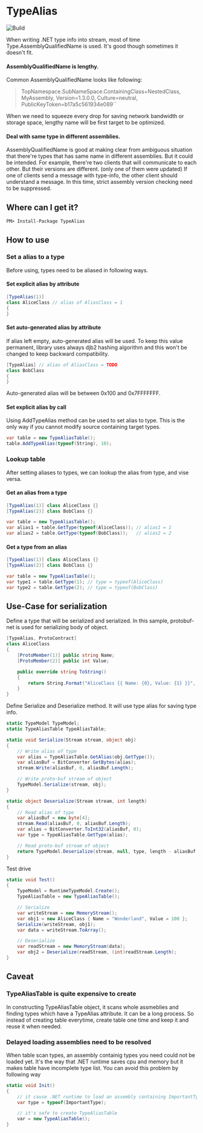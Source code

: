 # TypeAlias

![Build](https://api.travis-ci.org/SaladbowlCreative/TypeAlias.svg?branch=master)

When writing .NET type info into stream, most of time Type.AssemblyQualifiedName is used.
It's good though sometimes it doesn't fit.

#### AssemblyQualifiedName is lengthy.
 
Common AssemblyQualifiedName looks like following:

> TopNamespace.SubNameSpace.ContainingClass+NestedClass, MyAssembly, Version=1.3.0.0, Culture=neutral, PublicKeyToken=b17a5c561934e089``

When we need to squeeze every drop for saving network bandwidth or storage space, lengthy name will be first target to be optimized.

#### Deal with same type in different assemblies.

AssemblyQualifiedName is good at making clear from ambiguous situation that there're types that has same name in different assemblies.
But it could be intended. For example, there're two clients that will communicate to each other. But their versions are different. (only one of them were updated)
If one of clients send a message with type-info, the other client should understand a message. In this time, strict assembly version checking need to be suppressed.

## Where can I get it?

```
PM> Install-Package TypeAlias
```

## How to use

### Set a alias to a type

Before using, types need to be aliased in following ways.

#### Set explicit alias by attribute

```csharp
[TypeAlias(1)]
class AliceClass // alias of AliasClass = 1
{
}
```

#### Set auto-generated alias by attribute

If alias left empty, auto-generated alias will be used.
To keep this value permanent, library uses always djb2 hashing algorithm and 
this won't be changed to keep backward compatibility.

```csharp
[TypeAlias] // alias of AliasClass = TODO
class BobClass
{
}
```

Auto-generated alias will be between 0x100 and 0x7FFFFFFF.

#### Set explicit alias by call

Using AddTypeAlias method can be used to set alias to type.
This is the only way if you cannot modify source containing target types.

```csharp
var table = new TypeAliasTable();
table.AddTypeAlias(typeof(String), 10);
```

### Lookup table

After setting aliases to types, we can lookup the alias from type, and vise versa.

#### Get an alias from a type

```csharp
[TypeAlias(1)] class AliceClass {}
[TypeAlias(2)] class BobClass {}

var table = new TypeAliasTable();
var alias1 = table.GetType(typeof(AliceClass)); // alias1 = 1
var alias2 = table.GetType(typeof(BobClass));   // alias2 = 2
```

#### Get a type from an alias

```csharp
[TypeAlias(1)] class AliceClass {}
[TypeAlias(2)] class BobClass {}

var table = new TypeAliasTable();
var type1 = table.GetType(1); // type = typeof(AliceClass)
var type2 = table.GetType(2); // type = typeof(BobClass)
```

## Use-Case for serialization

Define a type that will be serialized and serialized.
In this sample, protobuf-net is used for serializing body of object.

```csharp
[TypeAlias, ProtoContract]
class AliceClass
{
    [ProtoMember(1)] public string Name;
    [ProtoMember(2)] public int Value;

    public override string ToString()
    {
        return String.Format("AliceClass {{ Name: {0}, Value: {1} }}", Name, Value);
    }
}
```

Define Serialize and Deserialize method. It will use type alias for saving type info.

```csharp
static TypeModel TypeModel;
static TypeAliasTable TypeAliasTable;

static void Serialize(Stream stream, object obj)
{
    // Write alias of type
    var alias = TypeAliasTable.GetAlias(obj.GetType());
    var aliasBuf = BitConverter.GetBytes(alias);
    stream.Write(aliasBuf, 0, aliasBuf.Length);

    // Write proto-buf stream of object
    TypeModel.Serialize(stream, obj);
}

static object Deserialize(Stream stream, int length)
{
    // Read alias of type
    var aliasBuf = new byte[4];
    stream.Read(aliasBuf, 0, aliasBuf.Length);
    var alias = BitConverter.ToInt32(aliasBuf, 0);
    var type = TypeAliasTable.GetType(alias);

    // Read proto-buf stream of object
    return TypeModel.Deserialize(stream, null, type, length - aliasBuf.Length);
}
```

Test drive

```csharp
static void Test()
{
    TypeModel = RuntimeTypeModel.Create();
    TypeAliasTable = new TypeAliasTable();

    // Serialize
    var writeStream = new MemoryStream();
    var obj1 = new AliceClass { Name = "Wonderland", Value = 100 };
    Serialize(writeStream, obj1);
    var data = writeStream.ToArray();

    // Deserialize
    var readStream = new MemoryStream(data);
    var obj2 = Deserialize(readStream, (int)readStream.Length);
}
```

## Caveat

### TypeAliasTable is quite expensive to create

In constructing TypeAliasTable object, it scans whole assmeblies and finding types which have a TypeAlias attribute.
It can be a long process. So instead of creating table everytime, create table one time and keep it and reuse it when needed.

### Delayed loading assemblies need to be resolved

When table scan types, an assembly containig types you need could not be loaded yet.
It's the way that .NET runtime saves cpu and memory but it makes table have incomplete type list.
You can avoid this problem by following way

```csharp
static void Init()
{
    // it cause .NET runtime to load an assembly containing ImportantType
    var type = typeof(ImportantType);

    // it's safe to create TypeAliasTable
    var = new TypeAliasTable();
}
```
